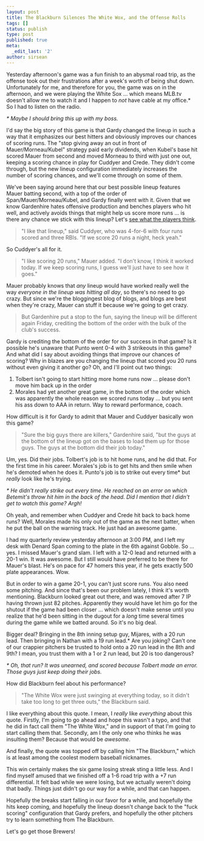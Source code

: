 ```yaml
---
layout: post
title: The Blackburn Silences The White Wox, and the Offense Rolls
tags: []
status: publish
type: post
published: true
meta:
  _edit_last: '2'
author: sirsean
---
```

Yesterday afternoon's game was a fun finish to an abysmal road trip, as the offense took out their frustrations after a week's worth of being shut down. Unfortunately for me, and therefore for you, the game was on in the afternoon, and we were playing the White Sox ... which means MLB.tv doesn't allow me to watch it and I happen to <em>not</em> have cable at my office.* So I had to listen on the radio.

<em>* Maybe I should bring this up with my boss.</em>

I'd say the big story of this game is that Gardy changed the lineup in such a way that it emphasizes our best hitters and obviously improves our chances of scoring runs. The "stop giving away an out in front of Mauer/Morneau/Kubel" strategy paid early dividends, when Kubel's base hit scored Mauer from second and moved Morneau to third with just one out, keeping a scoring chance in play for Cuddyer and Crede. They didn't come through, but the new lineup configuration immediately increases the number of scoring chances, and we'll come through on some of them.

We've been saying around here that our best possible lineup features Mauer batting second, with a top of the order of Span/Mauer/Morneau/Kubel, and Gardy finally went with it. Given that we know Gardenhire hates offensive production and benches players who hit well, and actively avoids things that might help us score more runs ... is there any chance we stick with this lineup? Let's <a href="http://minnesota.twins.mlb.com/news/article.jsp?ymd=20090521&amp;content_id=4863322&amp;vkey=recap&amp;fext=.jsp&amp;c_id=min">see what the players think</a>.
<blockquote>"I like that lineup," said Cuddyer, who was 4-for-6 with four runs scored and three RBIs. "If we score 20 runs a night, heck yeah."</blockquote>
So Cuddyer's all for it.
<blockquote>"I like scoring 20 runs," Mauer added. "I don't know, I think it worked today. If we keep scoring runs, I guess we'll just have to see how it goes."</blockquote>
Mauer probably knows that <em>any</em> lineup would have worked really well the way <em>everyone in the lineup was hitting all day</em>, so there's no need to go crazy. But since we're the bloggingest blog of blogs, and blogs are best when they're crazy, Mauer can stuff it because we're going to get crazy.
<blockquote>But Gardenhire put a stop to the fun, saying the lineup will be different again Friday, crediting the bottom of the order with the bulk of the club's success.</blockquote>
Gardy is crediting the bottom of the order for our success in that game? Is it possible he's unaware that Punto went 0-4 with 3 strikeouts in this game? And what did I say about avoiding things that improve our chances of scoring? Why in blazes are you changing the lineup that scored you 20 runs without even giving it another go? Oh, and I'll point out two things:
<ol>
	<li>Tolbert isn't going to start hitting more home runs now ... please don't move him back up in the order</li>
	<li>Morales had yet another great game, in the bottom of the order which was apparently the whole reason we scored runs today ... but you sent his ass down to AAA in return. Way to reward performance, coach.</li>
</ol>
How difficult is it for Gardy to admit that Mauer and Cuddyer basically won this game?
<blockquote>"Sure the big guys there are killers," Gardenhire said, "but the guys at the bottom of the lineup got on the bases to load them up for those guys. The guys at the bottom did their job today."</blockquote>
Um, yes. Did their jobs. Tolbert's job is to hit home runs, and he did that. For the first time in his career. Morales's job is to get hits and then smile when he's demoted when he does it. Punto's job is to strike out every time* but <em>really</em> look like he's trying.

<em>* He didn't really strike out every time. He reached on an error on which Betemit's throw hit him in the back of the head. Did I mention that I didn't get to watch this game? Argh!</em>

Oh yeah, and remember when Cuddyer and Crede hit back to back home runs? Well, Morales made his only out of the game as the next batter, when he put the ball on the warning track. He just had an awesome game.

I had my quarterly review yesterday afternoon at 3:00 PM, and I left my desk with Denard Span coming to the plate in the 6th against Gobble. So ... yes. I missed Mauer's grand slam. I left with a 12-0 lead and returned with a 20-1 win. It was awesome. But I still would have preferred to be there for Mauer's blast. He's on pace for 47 homers this year, if he gets exactly 500 plate appearances. Wow.

But in order to win a game 20-1, you can't just score runs. You also need some pitching. And since that's been our problem lately, I think it's worth mentioning. Blackburn looked great out there, and was removed after 7 IP having thrown just 82 pitches. Apparently they would have let him go for the shutout if the game had been closer ... which doesn't make sense until you realize that he'd been sitting in the dugout for a <em>long</em> time several times during the game while we batted around. So it's no big deal.

Bigger deal? Bringing in the 8th inning setup guy, Mijares, with a 20 run lead. Then bringing in Nathan with a 19 run lead.* Are you joking? Can't one of our crappier pitchers be trusted to hold onto a 20 run lead in the 8th and 9th? I mean, you trust them with a 1 or 2 run lead, but 20 is too dangerous?

<em>* Oh, that run? It was unearned, and scored because Tolbert made an error. Those guys just keep doing their jobs.</em>

How did Blackburn feel about his performance?
<blockquote>"The White Wox were just swinging at everything today, so it didn't take too long to get three outs," the Blackburn said.</blockquote>
I like everything about this quote. I mean, I <em>really</em> like <em>everything</em> about this quote. Firstly, I'm going to go ahead and hope this wasn't a typo, and that he did in fact call them "The White Wox," and in support of that I'm going to start calling them that. Secondly, am I the only one who thinks he was insulting them? Because that would be <em>awesome</em>.

And finally, the quote was topped off by calling him "The Blackburn," which is at least among the coolest modern baseball nicknames.

This win certainly makes the six game losing streak sting a little less. And I find myself amused that we finished off a 1-6 road trip with a +7 run differential. It felt bad while we were losing, but we actually weren't doing that badly. Things just didn't go our way for a while, and that can happen.

Hopefully the breaks start falling in our favor for a while, and hopefully the hits keep coming, and hopefully the lineup doesn't change back to the "fuck scoring" configuration that Gardy prefers, and hopefully the other pitchers try to learn something from The Blackburn.

Let's go get those Brewers!
